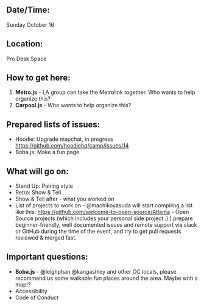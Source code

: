 ## Date/Time:
Sunday October 16

## Location: 
Pro Desk Space

## How to get here: 
1. **Metro.js** - LA group can take the Metrolink together. Who wants to help organize this? 
2. **Carpool.js** - Who wants to help organize this?

## Prepared lists of issues:
- Hoodie: Upgrade mapchat, in progress https://github.com/hoodiehq/camp/issues/14
- Boba.js: Make a fun page

## What will go on:
- Stand Up: Pairing style
- Retro: Show & Tell
- Show & Tell after - what you worked on
- List of projects to work on - @machikoyasuda will start compiling a list like this: https://github.com/welcome-to-open-source/Atlanta - Open Source projects (which includes your personal side project :) ) prepare beginner-friendly, well documented issues and remote support via slack or GitHub during the time of the event, and try to get pull requests reviewed & merged fast.

## Important questions: 
- **Boba.js** - @leighphan @kangashley and other OC locals, please recommend us some walkable fun places around the area. Maybe with a map!? 
- Accessibility
- Code of Conduct
